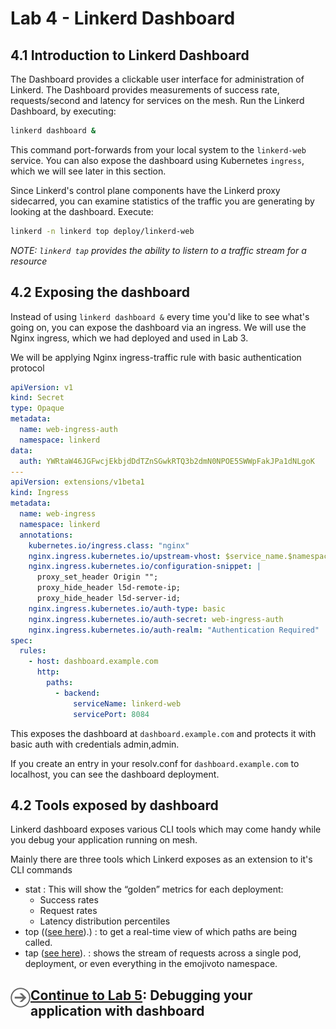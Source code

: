 # Lab 4 - Linkerd Dashboard

## 4.1 Introduction to Linkerd Dashboard

The Dashboard provides a clickable user interface for administration of Linkerd. The Dashboard provides measurements of success rate, requests/second and latency for services on the mesh. Run the Linkerd Dashboard, by executing:

```sh
linkerd dashboard &
```

This command port-forwards from your local system to the `linkerd-web` service. You can also expose the dashboard using Kubernetes `ingress`, which we will see later in this section.

Since Linkerd's control plane components have the Linkerd proxy sidecarred, you can examine statistics of the traffic you are generating by looking at the dashboard. Execute:

```sh
linkerd -n linkerd top deploy/linkerd-web
```

_NOTE: `linkerd tap` provides the ability to listern to a traffic stream for a resource_

## 4.2 Exposing the dashboard

Instead of using `linkerd dashboard &` every time you'd like to see what's going on, you can expose the dashboard via an ingress. We will use the Nginx ingress, which we had deployed and used in Lab 3.

We will be applying Nginx ingress-traffic rule with basic authentication protocol

```yaml
apiVersion: v1
kind: Secret
type: Opaque
metadata:
  name: web-ingress-auth
  namespace: linkerd
data:
  auth: YWRtaW46JGFwcjEkbjdDdTZnSGwkRTQ3b2dmN0NPOE5SWWpFakJPa1dNLgoK
---
apiVersion: extensions/v1beta1
kind: Ingress
metadata:
  name: web-ingress
  namespace: linkerd
  annotations:
    kubernetes.io/ingress.class: "nginx"
    nginx.ingress.kubernetes.io/upstream-vhost: $service_name.$namespace.svc.cluster.local:8084
    nginx.ingress.kubernetes.io/configuration-snippet: |
      proxy_set_header Origin "";
      proxy_hide_header l5d-remote-ip;
      proxy_hide_header l5d-server-id;
    nginx.ingress.kubernetes.io/auth-type: basic
    nginx.ingress.kubernetes.io/auth-secret: web-ingress-auth
    nginx.ingress.kubernetes.io/auth-realm: "Authentication Required"
spec:
  rules:
    - host: dashboard.example.com
      http:
        paths:
          - backend:
              serviceName: linkerd-web
              servicePort: 8084
```

This exposes the dashboard at `dashboard.example.com` and protects it with basic auth with credentials admin,admin.

If you create an entry in your resolv.conf for `dashboard.example.com` to localhost, you can see the dashboard deployment.

## 4.2 Tools exposed by dashboard

Linkerd dashboard exposes various CLI tools which may come handy while you debug your application running on mesh.

Mainly there are three tools which Linkerd exposes as an extension to it's CLI commands

- stat : This will show the “golden” metrics for each deployment:
  - Success rates
  - Request rates
  - Latency distribution percentiles
- top (([see here](img/top.png)).) : to get a real-time view of which paths are being called.
- tap ([see here](img/tap.png)). : shows the stream of requests across a single pod, deployment, or even everything in the emojivoto namespace.

<h2>
  <a href="../lab-5/README.md">
  <img src="../img/go.svg" width="32" height="32" align="left" />
  Continue to Lab 5</a>: Debugging your application with dashboard
  </h2>
